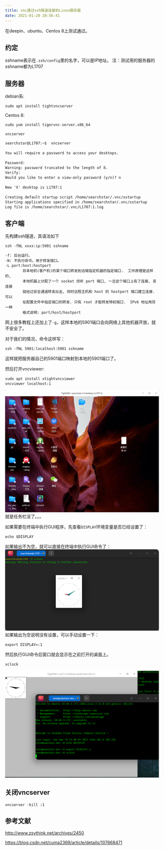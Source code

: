 ```yaml
---
title: vnc通过ssh隧道连接到Linux服务器
date: 2021-01-20 20:56:41
---
```


在deepin、ubuntu、Centos 8上测试通过。

## 约定

sshname表示在`.ssh/config`里的名字，可以是IP地址。
注：测试用的服务器的sshname都为L1707

## 服务器

debian系:

```shell
sudo apt install tightvncserver
```

Centos 8:

```shell
sudo yum install tigervnc-server.x86_64
```

```shell
vncserver
```

```text
searchstar@L1707:~$  vncserver

You will require a password to access your desktops.

Password: 
Warning: password truncated to the length of 8.
Verify:   
Would you like to enter a view-only password (y/n)? n

New 'X' desktop is L1707:1

Creating default startup script /home/searchstar/.vnc/xstartup
Starting applications specified in /home/searchstar/.vnc/xstartup
Log file is /home/searchstar/.vnc/L1707:1.log
```

## 客户端

先构建ssh隧道，其语法如下

```shell
ssh -fNL xxxx:ip:5901 sshname
```

```text
-f: 后台运行。
-N: 不执行命令。用于转发端口。
-L port:host:hostport
        将本地机(客户机)的某个端口转发到远端指定机器的指定端口.  工作原理是这样的,
        本地机器上分配了一个 socket 侦听 port 端口, 一旦这个端口上有了连接, 该连接
        就经过安全通道转发出去, 同时远程主机和 host 的 hostport 端口建立连接. 可以
        在配置文件中指定端口的转发. 只有 root 才能转发特权端口.  IPv6 地址用另一种
        格式说明: port/host/hostport
```

网上很多教程上还加上了`-g`，这样本地的5901端口会向网络上其他机器开放，就不安全了。

对于我们的情况，命令这样写：

```shell
ssh -fNL 5901:localhost:5901 sshname
```

这样就把服务器自己的5901端口映射到本地的5901端口了。

然后打开vncviewer:

```shell
sudo apt install xtightvncviewer
vncviewer localhost:1
```

![在这里插入图片描述](vnc通过ssh隧道连接到Linux服务器/20210120205541777.png)
就是任务栏没了。。。

如果需要在终端中执行GUI程序，先查看`DISPLAY`环境变量是否已经设置了：

```shell
echo $DISPLAY
```

如果输出不为空，就可以直接在终端中执行GUI命令了：
![在这里插入图片描述](vnc通过ssh隧道连接到Linux服务器/20210120211001667.png)
如果输出为空说明没有设置，可以手动设置一下：

```shell
export DISPLAY=:1
```

然后执行GUI命令后窗口就会显示在之前打开的桌面上。

```shell
xclock
```

![在这里插入图片描述](vnc通过ssh隧道连接到Linux服务器/fd3f482000354813b770351771e3d084.png)

## 关闭vncserver

```shell
vncserver -kill :1
```

## 参考文献

<http://www.zsythink.net/archives/2450>

<https://blog.csdn.net/cuma2369/article/details/107668471>
